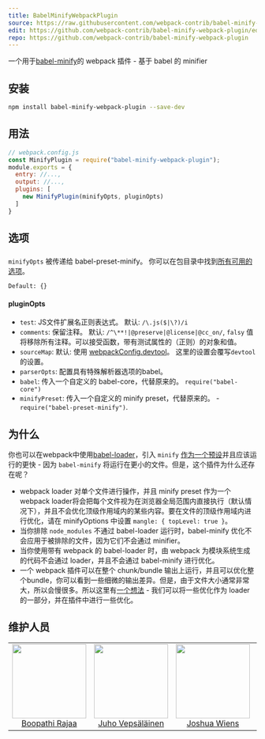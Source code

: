 ```yaml
---
title: BabelMinifyWebpackPlugin
source: https://raw.githubusercontent.com/webpack-contrib/babel-minify-webpack-plugin/master/README.md
edit: https://github.com/webpack-contrib/babel-minify-webpack-plugin/edit/master/README.md
repo: https://github.com/webpack-contrib/babel-minify-webpack-plugin
---
```

一个用于<a href="https://github.com/babel/minify">babel-minify</a>的 webpack 插件 - 基于 babel 的 minifier

## 安装

```bash
npm install babel-minify-webpack-plugin --save-dev
```

## 用法

```js
// webpack.config.js
const MinifyPlugin = require("babel-minify-webpack-plugin");
module.exports = {
  entry: //...,
  output: //...,
  plugins: [
    new MinifyPlugin(minifyOpts, pluginOpts)
  ]
}
```

## 选项

###

`minifyOpts` 被传递给 babel-preset-minify。 你可以在包目录中找到[所有可用的选项](https://github.com/babel/minify/tree/master/packages/babel-preset-minify#options)。

`Default: {}`

#### pluginOpts

+ `test`: JS文件扩展名正则表达式。 默认: `/\.js($|\?)/i`
+ `comments`: 保留注释。 默认: `/^\**!|@preserve|@license|@cc_on/`, `falsy` 值将移除所有注释。可以接受函数，带有测试属性的（正则）的对象和值。
+ `sourceMap`: 默认: 使用 [webpackConfig.devtool](https://webpack.docschina.org/configuration/devtool/)。 这里的设置会覆写`devtool`的设置。
+ `parserOpts`: 配置具有特殊解析器选项的babel。
+ `babel`: 传入一个自定义的 babel-core，代替原来的。 `require("babel-core")`
+ `minifyPreset`: 传入一个自定义的 minify preset，代替原来的。 - `require("babel-preset-minify")`.

## 为什么

你也可以在webpack中使用[babel-loader](https://github.com/babel/babel-loader)，引入 `minify` [作为一个预设](https://github.com/babel/minify#babel-preset)并且应该运行的更快 - 因为 `babel-minify` 将运行在更小的文件。但是，这个插件为什么还存在呢？

+ webpack loader 对单个文件进行操作，并且 minify preset 作为一个 webpack loader将会把每个文件视为在浏览器全局范围内直接执行（默认情况下），并且不会优化顶级作用域内的某些内容。要在文件的顶级作用域内进行优化，请在 minifyOptions 中设置 `mangle: { topLevel: true }`。
+ 当你排除 `node_modules` 不通过 babel-loader 运行时，babel-minify 优化不会应用于被排除的文件，因为它们不会通过 minifier。
+ 当你使用带有 webpack 的 babel-loader 时，由 webpack 为模块系统生成的代码不会通过 loader，并且不会通过 babel-minify 进行优化。
+ 一个 webpack 插件可以在整个 chunk/bundle 输出上运行，并且可以优化整个bundle，你可以看到一些细微的输出差异。但是，由于文件大小通常非常大，所以会慢很多。所以这里有[一个想法](https://github.com/webpack-contrib/babel-minify-webpack-plugin/issues/8) - 我们可以将一些优化作为 loader 的一部分，并在插件中进行一些优化。

## 维护人员

<table>
  <tbody>
    <tr>
      <td align="center">
        <img width="150" height="150"
        src="https://avatars2.githubusercontent.com/u/294474?v=3&s=150">
        </br>
        <a href="https://github.com/boopathi">Boopathi Rajaa</a>
      </td>
      <td align="center">
        <img width="150" height="150"
        src="https://avatars3.githubusercontent.com/u/166921?v=3&s=150">
        </br>
        <a href="https://github.com/bebraw">Juho Vepsäläinen</a>
      </td>
      <td align="center">
        <img width="150" height="150"
        src="https://avatars2.githubusercontent.com/u/8420490?v=3&s=150">
        </br>
        <a href="https://github.com/d3viant0ne">Joshua Wiens</a>
      </td>
      <td align="center">
        <img width="150" height="150"
        src="https://avatars3.githubusercontent.com/u/533616?v=3&s=150">
        </br>
        <a href="https://github.com/SpaceK33z">Kees Kluskens</a>
      </td>
      <td align="center">
        <img width="150" height="150"
        src="https://avatars3.githubusercontent.com/u/3408176?v=3&s=150">
        </br>
        <a href="https://github.com/TheLarkInn">Sean Larkin</a>
      </td>
    </tr>
  <tbody>
</table>

[npm]: https://img.shields.io/npm/v/babel-minify-webpack-plugin.svg
[npm-url]: https://npmjs.com/package/babel-minify-webpack-plugin

[deps]: https://david-dm.org/webpack-contrib/babel-minify-webpack-plugin.svg
[deps-url]: https://david-dm.org/webpack-contrib/babel-minify-webpack-plugin

[chat]: https://img.shields.io/badge/gitter-webpack%2Fwebpack-brightgreen.svg
[chat-url]: https://gitter.im/webpack/webpack

[test]: https://travis-ci.org/webpack-contrib/babel-minify-webpack-plugin.svg?branch=master
[test-url]: https://travis-ci.org/webpack-contrib/babel-minify-webpack-plugin

[cover]: https://codecov.io/gh/webpack-contrib/babel-minify-webpack-plugin/branch/master/graph/badge.svg
[cover-url]: https://codecov.io/gh/webpack-contrib/babel-minify-webpack-plugin

[quality]: https://www.bithound.io/github/webpack-contrib/babel-minify-webpack-plugin/badges/score.svg
[quality-url]: https://www.bithound.io/github/webpack-contrib/babel-minify-webpack-plugin
